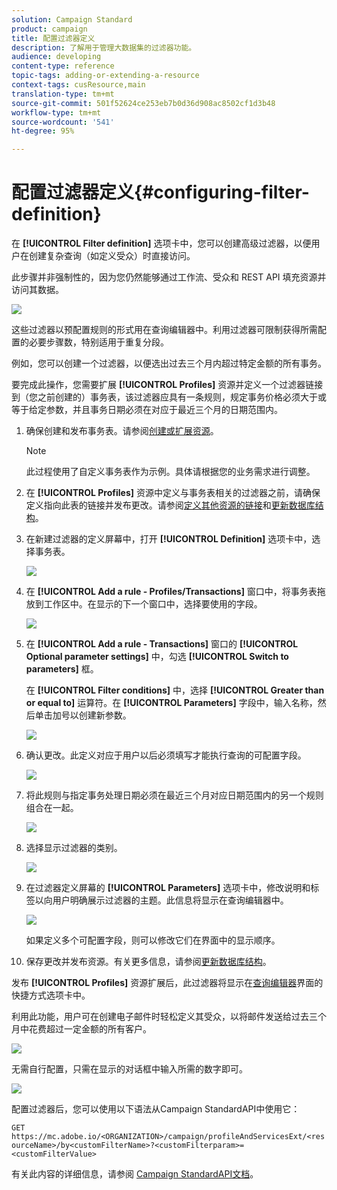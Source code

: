 ```yaml
---
solution: Campaign Standard
product: campaign
title: 配置过滤器定义
description: 了解用于管理大数据集的过滤器功能。
audience: developing
content-type: reference
topic-tags: adding-or-extending-a-resource
context-tags: cusResource,main
translation-type: tm+mt
source-git-commit: 501f52624ce253eb7b0d36d908ac8502cf1d3b48
workflow-type: tm+mt
source-wordcount: '541'
ht-degree: 95%

---
```



# 配置过滤器定义{#configuring-filter-definition}

在 **[!UICONTROL Filter definition]** 选项卡中，您可以创建高级过滤器，以便用户在创建复杂查询（如定义受众）时直接访问。

此步骤并非强制性的，因为您仍然能够通过工作流、受众和 REST API 填充资源并访问其数据。

![](assets/custom_resource_filter-definition.png)

这些过滤器以预配置规则的形式用在查询编辑器中。利用过滤器可限制获得所需配置的必要步骤数，特别适用于重复分段。

例如，您可以创建一个过滤器，以便选出过去三个月内超过特定金额的所有事务。

要完成此操作，您需要扩展 **[!UICONTROL Profiles]** 资源并定义一个过滤器链接到（您之前创建的）事务表，该过滤器应具有一条规则，规定事务价格必须大于或等于给定参数，并且事务日期必须在对应于最近三个月的日期范围内。

1. 确保创建和发布事务表。请参阅[创建或扩展资源](../../developing/using/creating-or-extending-the-resource.md)。

   >[!NOTE]
   >
   >此过程使用了自定义事务表作为示例。具体请根据您的业务需求进行调整。

1. 在 **[!UICONTROL Profiles]** 资源中定义与事务表相关的过滤器之前，请确保定义指向此表的链接并发布更改。请参阅[定义其他资源的链接](../../developing/using/configuring-the-resource-s-data-structure.md#defining-links-with-other-resources)和[更新数据库结构](../../developing/using/updating-the-database-structure.md)。
1. 在新建过滤器的定义屏幕中，打开 **[!UICONTROL Definition]** 选项卡中，选择事务表。

   ![](assets/custom_resource_filter-definition_example-empty.png)

1. 在 **[!UICONTROL Add a rule - Profiles/Transactions]** 窗口中，将事务表拖放到工作区中。在显示的下一个窗口中，选择要使用的字段。

   ![](assets/custom_resource_filter-definition_example-field.png)

1. 在 **[!UICONTROL Add a rule - Transactions]** 窗口的 **[!UICONTROL Optional parameter settings]** 中，勾选 **[!UICONTROL Switch to parameters]** 框。

   在 **[!UICONTROL Filter conditions]** 中，选择 **[!UICONTROL Greater than or equal to]** 运算符。在 **[!UICONTROL Parameters]** 字段中，输入名称，然后单击加号以创建新参数。

   ![](assets/custom_resource_filter-definition_example-parameter.png)

1. 确认更改。此定义对应于用户以后必须填写才能执行查询的可配置字段。

   ![](assets/custom_resource_filter-definition_ex_edit-rule.png)

1. 将此规则与指定事务处理日期必须在最近三个月对应日期范围内的另一个规则组合在一起。

   ![](assets/custom_resource_filter-definition_example.png)

1. 选择显示过滤器的类别。

   ![](assets/custom_resource_filter-definition_category.png)

1. 在过滤器定义屏幕的 **[!UICONTROL Parameters]** 选项卡中，修改说明和标签以向用户明确展示过滤器的主题。此信息将显示在查询编辑器中。

   ![](assets/custom_resource_filter-definition_parameters.png)

   如果定义多个可配置字段，则可以修改它们在界面中的显示顺序。

1. 保存更改并发布资源。有关更多信息，请参阅[更新数据库结构](../../developing/using/updating-the-database-structure.md)。

发布 **[!UICONTROL Profiles]** 资源扩展后，此过滤器将显示在[查询编辑器](../../automating/using/editing-queries.md)界面的快捷方式选项卡中。

利用此功能，用户可在创建电子邮件时轻松定义其受众，以将邮件发送给过去三个月中花费超过一定金额的所有客户。

![](assets/custom_resource_filter-definition_email-audience.png)

无需自行配置，只需在显示的对话框中输入所需的数字即可。

![](assets/custom_resource_filter-definition_email-audience_filter.png)

配置过滤器后，您可以使用以下语法从Campaign StandardAPI中使用它：

`GET https://mc.adobe.io/<ORGANIZATION>/campaign/profileAndServicesExt/<resourceName>/by<customFilterName>?<customFilterparam>=<customFilterValue>`

有关此内容的详细信息，请参阅 [Campaign StandardAPI文档](../../api/using/filtering.md#custom-filters)。

